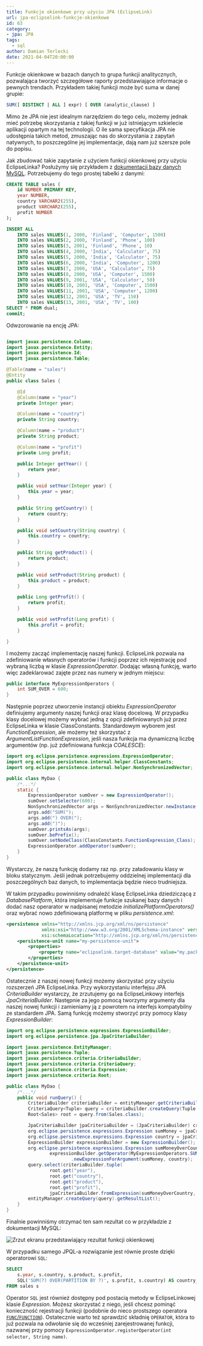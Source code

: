 ```yaml
---
title: Funkcje okienkowe przy użyciu JPA (EclipseLink)
url: jpa-eclipselink-funkcje-okienkowe
id: 63
category:
- jpa: JPA
tags:
  - sql
author: Damian Terlecki
date: 2021-04-04T20:00:00
---
```


Funkcje okienkowe w bazach danych to grupa funkcji analitycznych, pozwalająca tworzyć szczegółowe raporty
przedstawiające informacje o pewnych trendach. Przykładem takiej funkcji może być suma w danej grupie:
```sql
SUM([ DISTINCT | ALL ] expr) [ OVER (analytic_clause) ] 
```
Mimo że JPA nie jest idealnym narzędziem do tego celu, możemy jednak mieć potrzebę skorzystania z takiej funkcji w już istniejącym szkielecie
aplikacji opartym na tej technologii. O ile sama specyfikacja JPA nie udostępnia takich metod,
zmuszając nas do skorzystania z zapytań natywnych, to poszczególne jej implementacje, dają
nam już szersze pole do popisu.

Jak zbudować takie zapytanie z użyciem funkcji okienkowej przy użyciu EclipseLinka? Posłużymy się przykładem
z [dokumentacji bazy danych MySQL](https://docs.oracle.com/cd/E17952_01/mysql-8.0-en/window-functions-usage.html).
Potrzebujemy do tego prostej tabelki z danymi:

```sql
CREATE TABLE sales (
    id NUMBER PRIMARY KEY,
    year NUMBER,
    country VARCHAR2(255),
    product VARCHAR2(255),
    profit NUMBER
);

INSERT ALL
    INTO sales VALUES(1, 2000, 'Finland', 'Computer', 1500)
    INTO sales VALUES(2, 2000, 'Finland', 'Phone', 100)
    INTO sales VALUES(3, 2001, 'Finland', 'Phone', 10)
    INTO sales VALUES(4, 2000, 'India', 'Calculator', 75)
    INTO sales VALUES(5, 2000, 'India', 'Calculator', 75)
    INTO sales VALUES(6, 2000, 'India', 'Computer', 1200)
    INTO sales VALUES(7, 2000, 'USA', 'Calculator', 75)
    INTO sales VALUES(8, 2000, 'USA', 'Computer', 1500)
    INTO sales VALUES(9, 2001, 'USA', 'Calculator', 50)
    INTO sales VALUES(10, 2001, 'USA', 'Computer', 1500)
    INTO sales VALUES(11, 2001, 'USA', 'Computer', 1200)
    INTO sales VALUES(12, 2001, 'USA', 'TV', 150)
    INTO sales VALUES(13, 2001, 'USA', 'TV', 100)
SELECT * FROM dual;
commit;
```

Odwzorowanie na encję JPA:

```java

import javax.persistence.Column;
import javax.persistence.Entity;
import javax.persistence.Id;
import javax.persistence.Table;

@Table(name = "sales")
@Entity
public class Sales {

    @Id
    @Column(name = "year")
    private Integer year;

    @Column(name = "country")
    private String country;

    @Column(name = "product")
    private String product;

    @Column(name = "profit")
    private Long profit;

    public Integer getYear() {
        return year;
    }

    public void setYear(Integer year) {
        this.year = year;
    }

    public String getCountry() {
        return country;
    }

    public void setCountry(String country) {
        this.country = country;
    }

    public String getProduct() {
        return product;
    }

    public void setProduct(String product) {
        this.product = product;
    }

    public Long getProfit() {
        return profit;
    }

    public void setProfit(Long profit) {
        this.profit = profit;
    }

}
```

I możemy zacząć implementację naszej funkcji. EclipseLink pozwala na zdefiniowanie własnych operatorów i funkcji poprzez ich rejestrację
pod wybraną liczbą w klasie *ExpressionOperator*. Dodając własną funkcję, warto więc zadeklarować zajęte przez nas numery w jednym miejscu:

```java
public interface MyExpressionOperators {
    int SUM_OVER = 600;
}
```

Następnie poprzez utworzenie instancji obiektu *ExpressionOperator* definiujemy argumenty naszej funkcji oraz klasę docelową.
W przypadku klasy docelowej możemy wybrać jedną z opcji zdefiniowanych już przez EclipseLinka w klasie ClassConstants.
Standardowym wyborem jest *FunctionExpression*, ale możemy też skorzystać z *ArgumentListFunctionExpression*, jeśli nasza funkcja
ma dynamiczną liczbę argumentów (np. już zdefiniowana funkcja *COALESCE*):

```java
import org.eclipse.persistence.expressions.ExpressionOperator;
import org.eclipse.persistence.internal.helper.ClassConstants;
import org.eclipse.persistence.internal.helper.NonSynchronizedVector;

public class MyDao {
    /*...*/
    static {
        ExpressionOperator sumOver = new ExpressionOperator();
        sumOver.setSelector(600);
        NonSynchronizedVector args = NonSynchronizedVector.newInstance();
        args.add("SUM(");
        args.add(") OVER(");
        args.add(")");
        sumOver.printsAs(args);
        sumOver.bePrefix();
        sumOver.setNodeClass(ClassConstants.FunctionExpression_Class);
        ExpressionOperator.addOperator(sumOver);
    }
}
```

Wystarczy, że naszą funkcję dodamy raz np. przy załadowaniu klasy w bloku statycznym. Jeśli jednak potrzebujemy oddzielnej implementacji
dla poszczególnych baz danych, to implementacja będzie nieco trudniejsza.

W takim przypadku powinniśmy odnaleźć klasę EclipseLinka
dziedziczącą z *DatabasePlatform*, która implementuje funkcje szukanej bazy danych i dodać nasz operarator w nadpisanej metodzie
*initializePlatformOperators()* oraz wybrać nowo zdefiniowaną platformę w pliku *persistence.xml*:

```xml
<persistence xmlns="http://xmlns.jcp.org/xml/ns/persistence"
             xmlns:xsi="http://www.w3.org/2001/XMLSchema-instance" version="2.2"
             xsi:schemaLocation="http://xmlns.jcp.org/xml/ns/persistence http://xmlns.jcp.org/xml/ns/persistence/persistence_2_2.xsd">
    <persistence-unit name="my-persistence-unit">
        <properties>
            <property name="eclipselink.target-database" value="my.package.Class"/>
        </properties>
    </persistence-unit>
</persistence>
```

Ostatecznie z naszej nowej funkcji możemy skorzystać przy użyciu rozszerzeń JPA EclipseLinka.
Przy wykorzystaniu interfejsu JPA *CriteriaBuilder* wystarczy, że zrzutujemy go na EclipseLinkowy interfejs *JpaCriteriaBuilder*.
Następnie za jego pomocą tworzymy argumenty dla naszej nowej funkcji i zamieniamy ją z powrotem na interfejs kompatybilny ze standardem JPA.
Samą funkcję możemy stworzyć przy pomocy klasy *ExpressionBuilder*:

```java
import org.eclipse.persistence.expressions.ExpressionBuilder;
import org.eclipse.persistence.jpa.JpaCriteriaBuilder;

import javax.persistence.EntityManager;
import javax.persistence.Tuple;
import javax.persistence.criteria.CriteriaBuilder;
import javax.persistence.criteria.CriteriaQuery;
import javax.persistence.criteria.Expression;
import javax.persistence.criteria.Root;

public class MyDao {
    /*...*/
    public void runQuery() {
        CriteriaBuilder criteriaBuilder = entityManager.getCriteriaBuilder();
        CriteriaQuery<Tuple> query = criteriaBuilder.createQuery(Tuple.class);
        Root<Sales> root = query.from(Sales.class);

        JpaCriteriaBuilder jpaCriteriaBuilder = (JpaCriteriaBuilder) criteriaBuilder;
        org.eclipse.persistence.expressions.Expression sumMoney = jpaCriteriaBuilder.toExpression(root.get("profit"));
        org.eclipse.persistence.expressions.Expression country = jpaCriteriaBuilder.toExpression(root.get("country"));
        ExpressionBuilder expressionBuilder = new ExpressionBuilder();
        org.eclipse.persistence.expressions.Expression sumMoneyOverCountry =
                expressionBuilder.getOperator(MyExpressionOperators.SUM_OVER)
                        .newExpressionForArgument(sumMoney, country);
        query.select(criteriaBuilder.tuple(
                root.get("year"),
                root.get("country"),
                root.get("product"),
                root.get("profit"),
                jpaCriteriaBuilder.fromExpression(sumMoneyOverCountry, Long.class)));
        entityManager.createQuery(query).getResultList();
    }
}
```

Finalnie powinniśmy otrzymać ten sam rezultat co w przykładzie z dokumentacji MySQL:

<img src="/img/hq/jpa-window-functions.png" alt="Zrzut ekranu przedstawiający rezultat funkcji okienkowej" title="EclipseLink – rezultat funkcji okienkowej">

W przypadku samego JPQL-a rozwiązanie jest równie proste dzięki operatorowi `SQL`:
```sql
SELECT
    s.year, s.country, s.product, s.profit,
    SQL('SUM(?) OVER(PARTITION BY ?)', s.profit, s.country) AS country_profit
FROM sales s
```

Operator `SQL` jest również dostępny pod postacią metody w EclipseLinkowej klasie *Expression*. Możesz skorzystać z niego, jeśli chcesz
pominąć konieczność rejestracji funkcji (podobnie do nieco prostszego operatora [`FUNC`/`FUNCTION`](https://www.eclipse.org/eclipselink/documentation/3.0/jpa/extensions/jpql.htm#CIHCCHIC)).
Ostatecznie warto też sprawdzić składnię `OPERATOR`, która to już pozwala na odwołanie się do wcześniej zarejestrowanej funkcji, nazwanej przy pomocy `ExpressionOperator.registerOperator(int selector, String name)`.